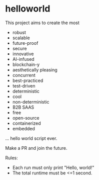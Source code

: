 # helloworld
This project aims to create the most
- robust
- scalable
- future-proof
- secure
- innovative
- AI-infused
- blockchain-y
- aesthetically pleasing
- concurrent
- best-practiced
- test-driven
- deterministic
- cool
- non-deterministic
- B2B SAAS
- free
- open-source
- containerized
- embedded

... hello world script ever.

Make a PR and join the future.

Rules:
- Each run must only print "Hello, world!"
- The total runtime must be <=1 second.

